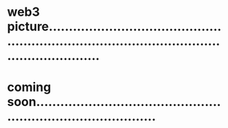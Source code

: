 # web3 picture.......................................................................................................................
# coming soon...................................................................................
